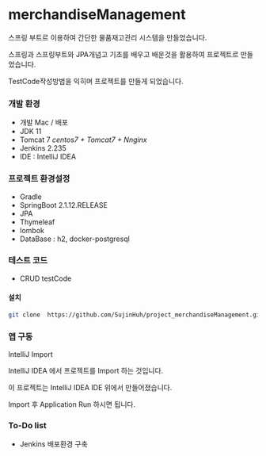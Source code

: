 # merchandiseManagement


스프링 부트르 이용하여 간단한 물품재고관리 시스템을 만들었습니다.

스프링과 스프링부트와 JPA개념고 기초를 배우고 배운것을 활용하여 프로젝트르 만들었습니다.

TestCode작성방법을 익히며 프로젝트를 만들게 되었습니다.


### 개발 환경
 -  개발 Mac / 배포 
 -  JDK 11
 -  Tomcat 7 *centos7 + Tomcat7 + Nnginx*
 -  Jenkins 2.235
 -  IDE :  IntelliJ IDEA
 
### 프로젝트 환경설정
  -  Gradle
  -  SpringBoot 2.1.12.RELEASE 
  - JPA
  - Thymeleaf
  - lombok 
  - DataBase : h2, docker-postgresql
  
### 테스트 코드 
-  CRUD testCode

#### 설치

```sh
git clone  https://github.com/SujinHuh/project_merchandiseManagement.git
```

### 앱 구동
IntelliJ Import

IntelliJ IDEA 에서 프로젝트를 Import 하는 것입니다.

이 프로젝트는 IntelliJ IDEA IDE 위에서 만들어졌습니다.

Import 후 Application Run 하시면 됩니다.

### To-Do list

 - Jenkins 배포환경 구축 

